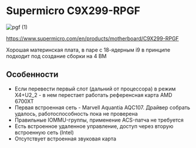 # Supermicro C9X299-RPGF

![pgf (1)](https://user-images.githubusercontent.com/32481693/132115561-03abcaad-c7c4-4232-8639-a6da07e2ea88.jpg)

https://www.supermicro.com/en/products/motherboard/C9X299-RPGF

Хорошая материнская плата, в паре с 18-ядерным i9 в принципе подходит под создание сборки на 4 ВМ

## Особенности

- Если перевести первый слот (дальний от процессора) в режим Х4+U2_2 - в нем перестает работать референсная карта AMD 6700XT
- Первая встроенная сеть - Marvell Aquantia AQC107. Драйвер собрать удалось, работоспособность пока не проверена
- Правильные IOMMU-группы, применение ACS-патча не требуется
- Есть встроенное удаленное управление, доступ через вторую встроенную сеть (Intel)
- Отсутствует встроенная звуковая карта
